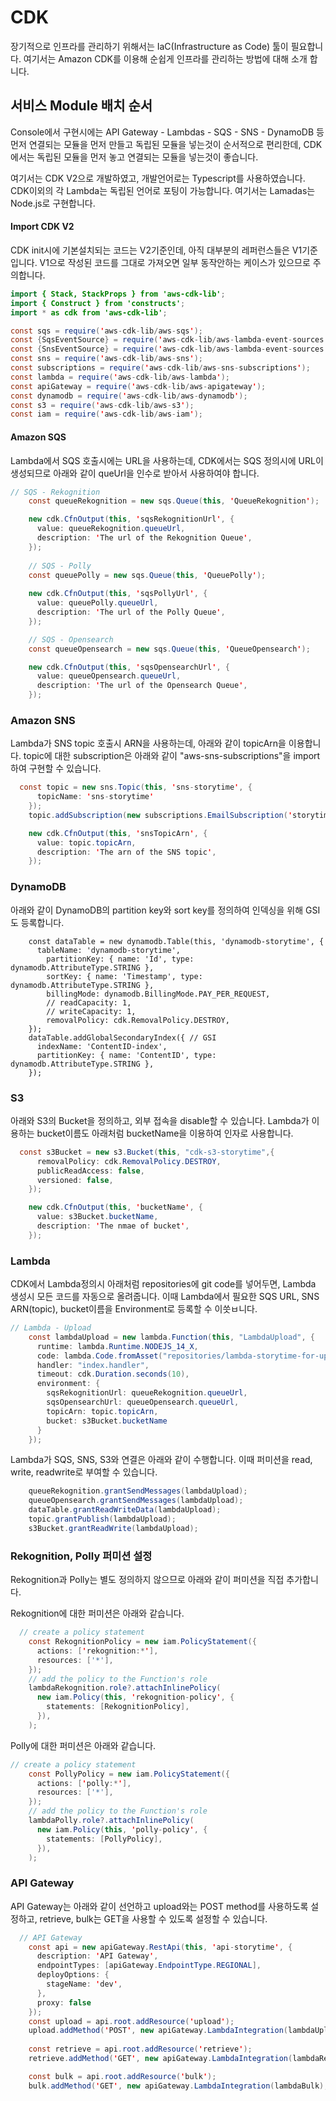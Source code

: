 # CDK

장기적으로 인프라를 관리하기 위해서는 IaC(Infrastructure as Code) 툴이 필요합니다. 여기서는 Amazon CDK를 이용해 순쉽게 인프라를 관리하는 방법에 대해 소개 합니다. 

## 서비스 Module 배치 순서 

Console에서 구현시에는 API Gateway - Lambdas - SQS - SNS - DynamoDB 등 먼저 연결되는 모듈을 먼저 만들고 독립된 모듈을 넣는것이 순서적으로 편리한데, CDK에서는 독립된 모듈을 먼저 놓고 연결되는 모듈을 넣는것이 좋습니다. 

여기서는 CDK V2으로 개발하였고, 개발언어로는 Typescript를 사용하였습니다. CDK이외의 각 Lambda는 독립된 언어로 포팅이 가능합니다. 여기서는 Lamadas는 Node.js로 구현합니다. 

#### Import CDK V2

CDK init시에 기본설치되는 코드는 V2기준인데, 아직 대부분의 레퍼런스들은 V1기준입니다. V1으로 작성된 코드를 그대로 가져오면 일부 동작안하는 케이스가 있으므로 주의합니다. 

```java
import { Stack, StackProps } from 'aws-cdk-lib';
import { Construct } from 'constructs';
import * as cdk from 'aws-cdk-lib';

const sqs = require('aws-cdk-lib/aws-sqs');
const {SqsEventSource} = require('aws-cdk-lib/aws-lambda-event-sources');
const {SnsEventSource} = require('aws-cdk-lib/aws-lambda-event-sources');
const sns = require('aws-cdk-lib/aws-sns');
const subscriptions = require('aws-cdk-lib/aws-sns-subscriptions');
const lambda = require('aws-cdk-lib/aws-lambda');
const apiGateway = require('aws-cdk-lib/aws-apigateway');
const dynamodb = require('aws-cdk-lib/aws-dynamodb');
const s3 = require('aws-cdk-lib/aws-s3');
const iam = require('aws-cdk-lib/aws-iam');
```

#### Amazon SQS

Lambda에서 SQS 호출시에는 URL을 사용하는데, CDK에서는 SQS 정의시에 URL이 생성되므로 아래와 같이 queUrl을 인수로 받아서 사용하여야 합니다. 

```java
// SQS - Rekognition
    const queueRekognition = new sqs.Queue(this, 'QueueRekognition');

    new cdk.CfnOutput(this, 'sqsRekognitionUrl', {
      value: queueRekognition.queueUrl,
      description: 'The url of the Rekognition Queue',
    });
    
    // SQS - Polly
    const queuePolly = new sqs.Queue(this, 'QueuePolly');
    
    new cdk.CfnOutput(this, 'sqsPollyUrl', {
      value: queuePolly.queueUrl,
      description: 'The url of the Polly Queue',
    });

    // SQS - Opensearch
    const queueOpensearch = new sqs.Queue(this, 'QueueOpensearch');

    new cdk.CfnOutput(this, 'sqsOpensearchUrl', {
      value: queueOpensearch.queueUrl,
      description: 'The url of the Opensearch Queue',
    });
```

### Amazon SNS

Lambda가 SNS topic 호출시 ARN을 사용하는데, 아래와 같이 topicArn을 이용합니다. topic에 대한 subscription은 아래와 같이 "aws-sns-subscriptions"을 import하여 구현할 수 있습니다. 

```java
  const topic = new sns.Topic(this, 'sns-storytime', {
      topicName: 'sns-storytime'
    });
    topic.addSubscription(new subscriptions.EmailSubscription('storytimebot21@gmail.com'));

    new cdk.CfnOutput(this, 'snsTopicArn', {
      value: topic.topicArn,
      description: 'The arn of the SNS topic',
    });
```

### DynamoDB

아래와 같이 DynamoDB의 partition key와 sort key를 정의하여 인덱싱을 위해 GSI도 등록합니다. 

``` DynamoDB
    const dataTable = new dynamodb.Table(this, 'dynamodb-storytime', {
      tableName: 'dynamodb-storytime',
        partitionKey: { name: 'Id', type: dynamodb.AttributeType.STRING },
        sortKey: { name: 'Timestamp', type: dynamodb.AttributeType.STRING },
        billingMode: dynamodb.BillingMode.PAY_PER_REQUEST,
        // readCapacity: 1,
        // writeCapacity: 1,
        removalPolicy: cdk.RemovalPolicy.DESTROY,
    });
    dataTable.addGlobalSecondaryIndex({ // GSI
      indexName: 'ContentID-index',
      partitionKey: { name: 'ContentID', type: dynamodb.AttributeType.STRING },
    });
```


### S3

아래와 S3의 Bucket을 정의하고, 외부 접속을 disable할 수 있습니다. Lambda가 이용하는 bucket이름도 아래처럼 bucketName을 이용하여 인자로 사용합니다. 

```java
  const s3Bucket = new s3.Bucket(this, "cdk-s3-storytime",{
      removalPolicy: cdk.RemovalPolicy.DESTROY,
      publicReadAccess: false,
      versioned: false,
    });

    new cdk.CfnOutput(this, 'bucketName', {
      value: s3Bucket.bucketName,
      description: 'The nmae of bucket',
    });
```

### Lambda

CDK에서 Lambda정의시 아래처럼 repositories에 git code를 넣어두면, Lambda 생성시 모든 코드를 자동으로 올려줍니다. 이때 Lambda에서 필요한 SQS URL, SNS ARN(topic), bucket이름을 Environment로 등록할 수 이씃ㅂ니다. 

```java
// Lambda - Upload
    const lambdaUpload = new lambda.Function(this, "LambdaUpload", {
      runtime: lambda.Runtime.NODEJS_14_X, 
      code: lambda.Code.fromAsset("repositories/lambda-storytime-for-upload"), 
      handler: "index.handler", 
      timeout: cdk.Duration.seconds(10),
      environment: {
        sqsRekognitionUrl: queueRekognition.queueUrl,
        sqsOpensearchUrl: queueOpensearch.queueUrl,
        topicArn: topic.topicArn,
        bucket: s3Bucket.bucketName
      }
    });  
```


Lambda가 SQS, SNS, S3와 연결은 아래와 같이 수행합니다. 이때 퍼미션을 read, write, readwrite로 부여할 수 있습니다. 

```java
    queueRekognition.grantSendMessages(lambdaUpload);
    queueOpensearch.grantSendMessages(lambdaUpload);
    dataTable.grantReadWriteData(lambdaUpload);
    topic.grantPublish(lambdaUpload);
    s3Bucket.grantReadWrite(lambdaUpload);
```

### Rekognition, Polly 퍼미션 설정 

Rekognition과 Polly는 별도 정의하지 않으므로 아래와 같이 퍼미션을 직접 추가합니다. 

Rekognition에 대한 퍼미션은 아래와 같습니다. 

```java
  // create a policy statement
    const RekognitionPolicy = new iam.PolicyStatement({
      actions: ['rekognition:*'],
      resources: ['*'],
    });
    // add the policy to the Function's role
    lambdaRekognition.role?.attachInlinePolicy(
      new iam.Policy(this, 'rekognition-policy', {
        statements: [RekognitionPolicy],
      }),
    );
```

Polly에 대한 퍼미션은 아래와 같습니다. 

```java
// create a policy statement
    const PollyPolicy = new iam.PolicyStatement({
      actions: ['polly:*'],
      resources: ['*'],
    });
    // add the policy to the Function's role
    lambdaPolly.role?.attachInlinePolicy(
      new iam.Policy(this, 'polly-policy', {
        statements: [PollyPolicy],
      }),
    );
````


### API Gateway

API Gateway는 아래와 같이 선언하고 upload와는 POST method를 사용하도록 설정하고, retrieve, bulk는 GET을 사용할 수 있도록 설정할 수 있습니다. 

```java
  // API Gateway
    const api = new apiGateway.RestApi(this, 'api-storytime', {
      description: 'API Gateway',
      endpointTypes: [apiGateway.EndpointType.REGIONAL],
      deployOptions: {
        stageName: 'dev',
      },
      proxy: false
    });    
    const upload = api.root.addResource('upload');
    upload.addMethod('POST', new apiGateway.LambdaIntegration(lambdaUpload)); 
    
    const retrieve = api.root.addResource('retrieve');
    retrieve.addMethod('GET', new apiGateway.LambdaIntegration(lambdaRetrieve)); 

    const bulk = api.root.addResource('bulk');
    bulk.addMethod('GET', new apiGateway.LambdaIntegration(lambdaBulk); 

```
